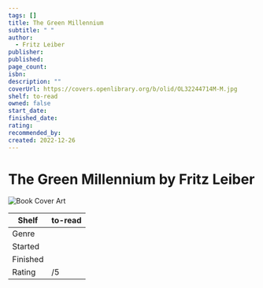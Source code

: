 ```yaml
---
tags: []
title: The Green Millennium
subtitle: " "
author:
  - Fritz Leiber
publisher: 
published: 
page_count: 
isbn: 
description: ""
coverUrl: https://covers.openlibrary.org/b/olid/OL32244714M-M.jpg
shelf: to-read
owned: false
start_date: 
finished_date: 
rating: 
recommended_by: 
created: 2022-12-26
---
```


# The Green Millennium by Fritz Leiber

![Book Cover Art](https://covers.openlibrary.org/b/olid/OL32244714M-M.jpg)

| Shelf | to-read |
| --- | --- |
| Genre |  |
| Started |  |
| Finished |  |
| Rating | /5 |

